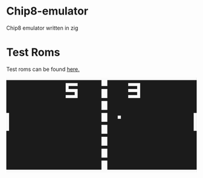 # Chip8-emulator
Chip8 emulator written in zig

# Test Roms
Test roms can be found [here.](https://github.com/kripod/chip8-roms/tree/c723a9ed1205a215c5b1e45e994eb54acc243c9e)

![demo](demo.png)

